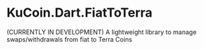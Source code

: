 # KuCoin.Dart.FiatToTerra
(CURRENTLY IN DEVELOPMENT) A lightweight library to manage swaps/withdrawals from fiat to Terra Coins
